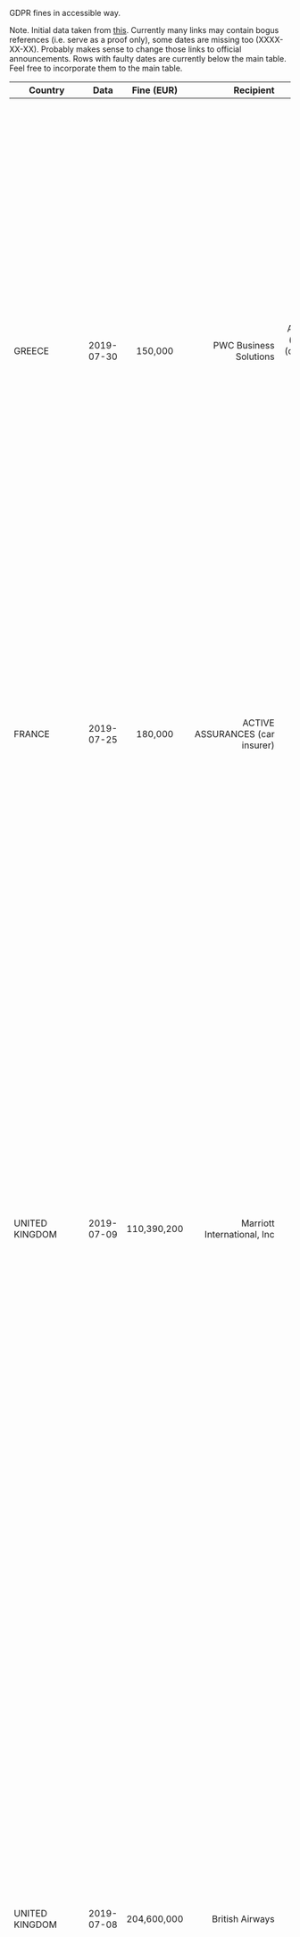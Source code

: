 
GDPR fines in accessible way.

Note. Initial data taken from [this](http://www.enforcementtracker.com). Currently many links may contain bogus references (i.e. serve as a proof only), some dates are missing too (XXXX-XX-XX). Probably makes sense to change those links to official announcements. Rows with faulty dates are currently below the main table. Feel free to incorporate them to the main table.

| Country        | Data           | Fine (EUR) |  Recipient   | Articles | Description | Reference |
| -------------- |:--------------:| :---------:|-------------:| :-------:|:-------:|:-------:|
| GREECE | 2019-07-30 | 150,000 | PWC Business Solutions | Article 5(1)(a) (b) and (c), 13 (1) c, 14 (1) c GDPR | The processing of employee personal data was based on consent. The HDPA found that consent as legal basis was inappropriate, as the processing of personal data was intended to carry out acts directly linked to the performance of employment contracts, compliance with a legal obligation to which the controller is subject and the smooth and effective operation of the company, as its legitimate interest. In addition, the company gave employees the false impression that it was processing their personal data under the legal basis of consent, while in reality it was processing their data under a different legal basis. This was in violation of the principle of transparency and thus in breach of the obligation to provide information under Articles 13(1)(c) and 14(1)(c) of the GDPR. | [link]https://www.dpa.gr/pls/portal/docs/PAGE/APDPX/ENGLISH_INDEX/NEWS/FILES/PRESS%20RELEASE%2030%20JULY_EN.DOC1) |
| FRANCE | 2019-07-25 | 180,000 | ACTIVE ASSURANCES (car insurer) | Art. 32 GDPR | Large amount of customer accounts, clients' documents (including copies of driver's licences, vehicle registration, bank statements and documents to determine whether a person had been the subject of a licence withdrawal) and data were easily accesible online. The CNIL, between others, critizised the password management (unauthorized access was possible without any authentication). | [link](https://www.legifrance.gouv.fr/affichCnil.do?id=CNILTEXT000038810992) |
| UNITED KINGDOM | 2019-07-09 | 110,390,200 | Marriott International, Inc | Art. 32 GDPR | Please note: This fine is not final but will be decided on when the company and other involved supervisory authorities of other member states have made their representations. The ICO issued a notice of its intention to fine Marriott International Inc which relates to a cyber incident which was notified to the ICO by Marriott in November 2018.GDPR infringements are likely to involve a breach of Art. 32 GDPR. A variety of personal data contained in approximately 339 million guest records globally were exposed by the incident, of which around 30 million related to residents of 31 countries in the European Economic Area (EEA). Seven million related to UK residents. It is believed the vulnerability began when the systems of the Starwood hotels group were compromised in 2014. Marriott subsequently acquired Starwood in 2016, but the exposure of customer information was not discovered until 2018. The ICO’s investigation found that Marriott failed to undertake sufficient due diligence when it bought Starwood and should also have done more to secure its systems. | [link](https://ico.org.uk/about-the-ico/news-and-events/news-and-blogs/2019/07/statement-intention-to-fine-marriott-international-inc-more-than-99-million-under-gdpr-for-data-breach/) |
| UNITED KINGDOM | 2019-07-08 | 204,600,000 | British Airways | Art. 32 GDPR | Please note: This fine is not final but will be decided on when the company and other involved supervisory authorities of other member states have made their representations. The ICO issued a notice of its intention to fine British Airways £183.39M for GDPR infringements which likely involve a breach of Art. 32 GDPR. The proposed fine relates to a cyber incident notified to the ICO by British Airways in September 2018. This incident in part involved user traffic to the British Airways website being diverted to a fraudulent site. Through this false site, customer details were harvested by the attackers. Personal data of approximately 500,000 customers were compromised in this incident, which is believed to have begun in June 2018. The ICO’s investigation has found that a variety of information was compromised by poor security arrangements at the company, including log in, payment card, and travel booking details as well name and address information. | [link](https://ico.org.uk/about-the-ico/news-and-events/news-and-blogs/2019/07/ico-announces-intention-to-fine-british-airways/) |
| ROMANIA | 2019-07-05 | 3,000 | LEGAL COMPANY & TAX HUB SRL | Art. 32 (1) and (2) GDPR | The fine was imposed because adequate technical and organizational measures to ensure a level of security appropriate to the risk of processing were not implemented. This has led to unauthorized disclosure and unauthorized access to the personal data of people who have made transactions received by the avocatoo.ro website (name, surname, mailing address, email, phone, job, details of transactions made), due to publicly accessible documents between 10th of December 2018 and 1st of February 2019. The National Supervisory Authority applied the sanction following a notification dated 12th of October 2018 indicating that a set of files regarding the details of the transactions received by the avocatoo.ro website which contained the name, surname, address correspondence, email, telephone, job and details of transactions made, was publicly accessible through two links. | [link](https://www.dataprotection.ro/?page=2019%20A%20treia%20amenda%20in%20aplicarea%20RGPD&lang=ro) |
| ROMANIA | 2019-07-02 | 15,056 | WORLD TRADE CENTER BUCHAREST SA | Art. 32 GDPR | The breach of data security was that a printed paper list used to check breakfast customers and containing personal data of 46 clients who stayed at the hotel's WORLD TRADE CENTER BUCHAREST SA was photographed by unauthorized people outside the company, which led to the disclosure of the personal data of some clients through online publication. The operator of WORLD TRADE CENTER BUCHAREST SA has been sanctioned because it has not taken steps to ensure that data is not disclosed to unauthorized parties. | [link](https://www.dataprotection.ro/index.jsp?page=O_noua_amenda_GDPR&lang=ro) |
| ROMANIA | 2019-06-27 | 130,000 | UNICREDIT BANK SA | Art. 25 (1) and Art. 5 (1) c) GDPR | The fine was issued as a result of the failure to implement appropriate technical and organisational measures (related to (1) the determination of the processing means/operations, and (2) the integration the necessary safeguards) resulting in the online-disclosure of IDs and addresses (interla/external transactions) of 337,042 data subjects to their respective beneficiary (between 25.05.2018 -10.12.2018). | [link](https://www.dataprotection.ro/?page=Comunicat_Amenda_Unicredit&lang=ro) |
| THE NETHERLANDS | 2019-06-18 | 460,000 | Haga Hospital | Art. 32 GDPR | The Haga Hospital does not have a proper internal security of patient records in place. This is the conclusion of an investigation by the Dutch Data Protection Authority. This investigation followed when it appeared that dozens of hospital staff had unnecessarily checked the medical records of a well-known Dutch person. To force the hospital to improve the security of patient records, the AP simultaneously imposes an order subject to a penalty. If the Haga Hospital has not improved security before 2nd of October 2019, the hospital must pay 100,000 EUR every two weeks, with a maximum of 300,000 EUR. The Haga Hospital has meanwhile indicated to take measures. | [link](https://autoriteitpersoonsgegevens.nl/nl/nieuws/haga-beboet-voor-onvoldoende-interne-beveiliging-pati%C3%ABntendossiers) |
| FRANCE | 2019-06-13 | 20,000 | Employer UNIONTRAD COMPANY | Art. 5 (1) c) GDPR, Art. 12 GDPR, Art. 13 GDPR, Art. 32 GDPR | Between 2013 and 2017, the CNIL received complaints from several employees of the company who were filmed at their workstation. On two occasions, it alerted the company to the rules to be observed when installing cameras in the workplace, in particular, that employees should not be filmed continuously and that information about the data processing has to be provided. In the absence of satisfactory measures at the end of the deadline set in the formal notice, the CNIL carried out a second audit in October 2018 which confirmed that the employer was still breaching data protection laws when recording employees with CCTV. When determening the amount of the fine, the CNLIN took into account the size (9 employees) and the financial situation of the company, which presented a negative net result in 2017 (turnover of 885,739 EUR in 2017 and a negative net result of 110,844 EUR), to retain a dissuasive but proportionate administrative fine. | [link](https://www.legifrance.gouv.fr/affichCnil.do?oldAction=rechExpCnil&id=CNILTEXT000038629823&fastReqId=946473298&fastPos=1) |
| DENMARK | 2019-06-03 | 200,850 | IDdesign A / S | Art. 5 (1) e) and (2) GDPR | The fine was imposed as a result of an inspection carried out in autumn of 2018. IDdesign had processed personal data of approximately 385,000 customers for a longer period than necessary for the purposes for which they were processed. Additionally, the company had not established and documented deadlines for deletion of personal data in their new CRM system. The deadlines set for the old system were not deleted after the deadline for the information had been reached. Also, the controller had not adequately documented its personal data deletion procedures. Please note: Since Danish law does not provide for administrative fines as in the GDPR (unless it is an uncomplicated case and the accused person consented), fines will be imposed by courts. | [link](https://www.datatilsynet.dk/tilsyn-og-afgoerelser/afgoerelser/2019/jun/tilsyn-med-iddesigns-behandling-af-personoplysninger/) |
| FRANCE | 2019-05-28 | 400,000 | SERGIC, a company specialized in real estate development, purchase, sale, rental and property management | Art. 32 and 5 (1) e) GDPR | The CNIL based the penalty on two grounds: Lack of basic security measures and excessive data storage. As to the first, sensitive user documents uploaded by rental candidates (including ID cards, health cards, tax notices, certificates issued by the family allowance fund, divorce judgments, account statements) were accessible online without any authentication procedure in place. Although the vulnerability was known to the company since March 2018, it was not finally resolved until September 2018. In addition, the company stored the documentation provided by candidates for longer than necessary. The CNIL took into account i.a. the seriousness of the breach (lack of due care in addressing vulnerability and the fact that the documents revealed very intimate aspects of users' lives), the size of the company and its financial standing. | [link](https://www.legifrance.gouv.fr/affichCnil.do?oldAction=rechExpCnil&id=CNILTEXT000038552658&fastReqId=119744754&fastPos=1) |
| BELGIUM | 2019-05-28 | 2,000 | Mayor | Art. 5 (1) b) GDPR, Art. 6 GDPR | The administrative fine was imposed for the misuse of personal data by a mayor for campaign purposes. | [link](https://www.autoriteprotectiondonnees.be/news/lautorite-de-protection-des-donnees-prononce-une-sanction-dans-le-cadre-dune-campagne) |
| HUNGARY | 2019-05-23 | 92,146 | Organizer of SZIGET festival and VOLT festival | Art. 6 GDPR, Art. 5 (1) b) GDPR, Art. 13 GDPR | The NAIH found that there were inappropriate legal bases is use and that the controller did not comply with the principle of purpose limitation. Also, information on the data processing was not fully provided to data subjects. | [link](http://www.naih.hu/files/NAIH-2019-55_hatarozat.pdf) |
| LITHUANIA | 2019-05-16 | 61,500 | Payment service provider UAB MisterTango | Art. 5 GDPR, Art. 32 GDPR, Art. 33 GDPR | During an inspection, the Lithuanian Data Protection Supervisory Authority found that the controller processed more data than necessary to achieve the purposes for which he was a controller. In addition, it became known that from 09 - 10 July 2018 payment data were publicly available on the internet due to inadequate technical and organisational measures. 9,000 payments with 12 banks from different countries were affected. According to the supervisory authority, a data breach notification pursuant to Art. 33 DSGVO would have been necessary. The controller did not report the Data Breach. | [link](https://www.ada.lt/go.php/lit/Imones-atsakomybes-neisvengs--lietuvoje-skirta-zenkli-bauda-uz-bendrojo-duomenu-apsaugos-reglamento-pazeidimus-/1) |
| CZECH REPUBLIC | 2019-05-13 | 3,105 | Unknown | Art. 5 (1) a) and b) GDPR, Art. 32 (1) GDPR |  | [link](https://www.uoou.cz/assets/File.ashx?id_org=200144&id_dokumenty=34471) |
| GERMANY | 2019-05-09 | 1,400 | Police Officer | Art. 6 GDPR | The police officer, using his official user ID but without reference to official duties, queried the owner data concerning the license plate of a person who he did not know well via the Central Traffic Information System (ZEVIS) of the Federal Motor Transport Authority. Using the personal data obtained in this way, he then carried out a so-called SARS enquiry with the Federal Network Agency, in which he asked not only for the personal data of the injured parties but also for the home and mobile phone numbers stored there. Using the mobile phone number obtained in this way, the police officer contacted the injured party by telephone - without any official reason or consent given by the injured party. Through the ZEVIS and SARS enquiry for private purposes and the use of the mobile phone number obtained in this way for private contact, the police officer has processed personal data outside the scope of the law on his own authority. This infringement is not attributable to the police officer's department, since he did not commit the act in the exercise of his official duties, but exclusively for private purposes. The prohibition of punishment under § 28 LDSG, according to which the sanctions of the DSGVO cannot be imposed on public bodies, does not apply in the present case, since it was neither a case of misconduct attributable to the authority nor is the person concerned to be classified as a separate public body within the meaning of § 2 (1) or (2) LDSG in the case of the acts in question. | [link](https://www.baden-wuerttemberg.datenschutz.de/lfdi-baden-wuerttemberg-verhaengt-erstes-bussgeld-gegen-polizeibeamten/) |
| CZECH REPUBLIC | 2019-05-06 | 194 | Unknown | Art. 15 GDPR | Information was not provided. | [link](https://www.uoou.cz/assets/File.ashx?id_org=200144&id_dokumenty=34472) |
| POLAND | 2019-04-25 | 12,950 | Sports association | Art. 6 GDPR | One sports association published personal data referring to judges who were granted judicial licenses online. However, not only their names were provided, but also their exact addresses and PESEL numbers. Meanwhile, there is no legal basis for such a wide range of data on judges to be available on the Internet. By making them public, the administrator posed a potential risk of their unauthorized use, e.g. to impersonate them for the purpose of borrowing or other obligations. Although the association itself noticed its own error, as evidenced by the notification of a personal data protection breach to the President of the PDPA, the fact that attempts to remove it were ineffective determined the imposition of a penalty. When determining the amount of the fine (PLN 55,750.50), the President of UODO also took into account, among others, the duration of the infringement and the fact that it concerned a large group of persons (585 judges). It concluded that although the infringement was finally removed, it was of a serious nature.However, when imposing a penalty, the President of the Office of Competition and Consumer Protection also took into account mitigating circumstances, such as good cooperation between the controller and the supervisory authority or lack of evidence that damage had been caused to the persons whose data had been disclosed. | [link](https://uodo.gov.pl/pl/138/990) |
| HUNGARY | 2019-04-17 | 9,400 | Unknown | Art. 5 (1) a) GDPR, Art. 6 GDPR | A data controller used a, in the point of view of NAIH, wrong legal basis for processing of personal data (Art. 6.1.b) for the assignment of claims. | [link](http://www.naih.hu/files/NAIH-2019-167-hatarozat.pdf) |
| ITALY | 2019-04-17 | 50,000 | Italian political party Movimento 5 Stelle | Art. 32 GDPR | A number of websites affiliated to the Italian political party Movimento 5 Stelle are run, by means of a data processor, through the platform named Rousseau. The platform had suffered a data breach during the summer 2017 that led the Italian data protection authority, the Garante, to require the implementation of a number of security measures, in addition to the obligation to update the privacy information notice in order to give additional transparency to the data processing activities performed.While the update of the privacy information notice was timely completed, the Italian data protection authority, raised its concerns as to the lack of implementation on the Rousseau platform of some of GDPR related security measures. It is worth it to mention that the proceeding initiated before May 2018, but the Italian data protection authority issued a fine under the GDPR since the Rousseau platform had not adopted security measures required by means of an order issued after the 25th of May 2018. Interestingly, the fine was not issued against the Movimento 5 Stelle that is the data controller of the platform, but against the Rousseau association that is the data processor. | [link](https://www.garanteprivacy.it/web/guest/home/docweb/-/docweb-display/docweb/9101974) |
| BULGARIA | 2019-04-08 | 510 | Medical centers | Art. 5 (1) a) GDPR; Art. 9 (1) and Art. 9 (2) GDPR; Art. 6 (1) GDPR. | The sanction of 510 EUR was imposed on each medical center for unlawful processing of the personal data of data subject G.B. by a medical centre for the purpose of changing his GP. The medical centre used a software to generate a registration form for change of GP which was submitted to the Regional Health Insurance Fund and then to another medical centre, which subsequently also unlawfully processed the personal data of G.B. | [link](https://www.cpdp.bg/?p=element_view&aid=2192) |
| HUNGARY | 2019-04-05 | 1,900 | Unknown | Art. 15 GDPR | The data controller did not fulfil the data subject's access request. | [link](http://www.naih.hu/files/NAIH_2019_133_hatarozat.pdf) |
| HUNGARY | 2019-04-05 | 34,375 | Hugarian political party | Art. 33 (1) GDPR, Art. 33 (5) GDPR, Art. 34 (1) GDPR | NAIH imposed a fine of HUF 11,000,000 (EUR 34,375) on an undisclosed Hungarian political party for failing to notify the NAIH and relevant individuals about a data breach, and failing to document the breach according to GDPR Article 33.5. As mandated by law, the fine was based on 4% of the party's annual turnover and 2.65 % of its anticipated turnover for the coming year. The breach was the result of a cyber attack by an anonymous hacker who accessed and disclosed information on the vulnerability of the organisation’s system – a database of more than 6,000 individuals – and the command used for the attack. The system was vulnerable to attack because of a redirection problem with the organisation's webpage. After the attacker published the command, even people with low IT knowledge were able to retrieve information from the database. | [link](http://www.cms-lawnow.com/ealerts/2019/04/hungarian-data-authority-investigates-two-cases-of-privacy-breaches?cc_lang=en) |
| BULGARIA | 2019-03-26 | 5,100 | A.P. EOOD | Art. 5 (1) a) GDPR, Art. 6 GDPR | The sanction was imposed on personal data administrator A.P. EOOD for unlawful processing of personal data. The personal data of data subject D.D. was used by A.P. EOOD for preparing an Employment Contract, while he was in prison. | [link](https://www.cpdp.bg/?p=element_view&aid=2191) |
| POLAND | 2019-03-26 | 219,538 | Private company working with data from publicly available sources | Art. 14 GDPR | The fine concerned the proceedings related to the activity of a company which processed the data subjects’ data obtained from publicly available sources, inter alia from the Central Electronic Register and Information on Economic Activity, and processed the data for commercial purposes. The authority verified incompliance with the information obligation in relation to natural persons conducting business activity – entrepreneurs who are currently conducting such activity or have suspended it, as well as entrepreneurs who conducted such activity in the past. The controller fulfilled the information obligation by providing the information required under Art. 14 (1) – (3) of the GDPR only in relation to the persons whose e-mail addresses it had at its disposal. In case of the remaining persons the controller failed to comply with the information obligation – as it explained in the course of the proceedings – due to high operational costs. Therefore, it presented the information clause only on its website. According to the UODO this is not sufficient. | [link](https://uodo.gov.pl/en/553/1009) |
| CZECH REPUBLIC | 2019-03-21 | 9,704 | Unknown | Art. 5 (1) c) and e) GDPR | Data was not only processed if adequate, relevant and limited to what is necessary in relation to the purposes for which they are processed ("data minimisation") and not only kept in a form which permits identification of data subjects for no longer than is necessary for the purposes for which the personal data are processed ("storage limitation"). | [link](https://www.uoou.cz/assets/File.ashx?id_org=200144&id_dokumenty=34470) |
| HUNGARY | 2019-03-04 | 3,200 | Unnamed financial institution | Art. 5 (1) b) and c) GDPR, Art. 13 (3) GDPR, Art. 17 (1) GDPR, Art. 6 (4) GDRP | The fine was imposed in relation to a data subject's request for data correction and erasure. NAIH levied a fine against an unnamed financial institution for unlawfully rejecting a customer’s request to have his phone number erased after arguing that it was in the company's legitimate interest to process this data in order to enforce a debt claim against the customer. In its decision, the NAIH emphasised that the customer’s phone number is not necessary for the purpose of debt collection because the creditor can also communicate with the debtor by post. Consequently, keeping the phone number of the debtor was against the principles of data minimisation and purpose limitation. As per the law, the assessed fine was based on 0.025% of the company's annual net revenue. | [link](https://www.naih.hu/files/NAIH-2019-2526-2-H-hatarozat.pdf) |
| HUNGARY | 2019-02-28 | 3,200 | Mayor's Office of the city of Kecdkemét | Art. 5 (1) a) GDPR, Art. 6 GDPR | The fine was imposed on the Mayor’s Office of the city of Kecskemét for unlawful disclosure of the personal information of a whistleblower.NAIH imposed the fine after an employee of an organisation that it supervised reported a public interest complaint directly to it against his employer. After the organisation learned of the complaint, it requested details in order to investigate, and the local government accidentally revealed the complainant's name. The NAIH considered it an aggravating factor that as a result of the data breach, the organisation fired the person who made the report. | [link](https://www.naih.hu/files/NAIH-2019-596-hatarozat.pdf) |
| CZECH REPUBLIC | 2019-02-28 | 582 | Unknown | Art. 5 (1) f) GDPR | Data was not processed in a manner that ensures appropriate security of the personal data, including protection against unauthorised or unlawful processing and against accidental loss, destruction or damage, using appropriate technical or organisational measures ('integrity and confidentiality'). | [link](https://www.uoou.cz/assets/File.ashx?id_org=200144&id_dokumenty=34466) |
| CZECH REPUBLIC | 2019-02-26 | 776 | Unknown | Art. 15 GDPR | Information was not provided. | [link](https://www.uoou.cz/assets/File.ashx?id_org=200144&id_dokumenty=34469) |
| BULGARIA | 2019-02-26 | 27,100 | Telecommunication service provider | Art. 6 GDPR, Art. 5 (1) a) GDPR | Repeated registration of prepaid services without the knowledge and consent of the data subject Employees of the telecommunications provider have used personal data and registered the complainant with the company's prepaid service. The data subject had not signed the application and had not consented to the processing of his personal data for the stated purpose. There was also no other legal basis applicable. The signature of the application and the complainant own genuine application were not identical and the persons personal identification number was indicated, but the identity card number was not the complainants one. | [link](https://www.cpdp.bg/?p=element_view&aid=2180) |
| BULGARIA | 2019-02-22 | 500 | Employer | Art 5 (1) b) c) GDPR, Art. 12 GDPR, Art. 15 (1) (GDPR), Art. 15 (1) a), b), c), g) GDPR, Art. 15 (3) GDPR | An employee sent a request to his employer for access to personal data concerning him. The request was not answered in time and not in a complete way. | [link](https://www.cpdp.bg/?p=element_view&aid=2177) |
| HUNGARY | 2019-02-20 | 1,560 | Debt collector | Art. 5 (1) a) and c) GDPR - principles of transparency and data minimisation | A data subject requested information about and erasure of the data processed, which the debt collector refused stating that it could not identify the subject. For identification purposes he requested place of birth, mother’s maiden name and further details from the data subject. After the controller succeeded to identify the data subjects he refused to comply with the deletion request, arguing he is legally obliged to retain backup copies according to the Accountancy Act and internal policies. Since he did not properly inform about these policies, the NAIH held the controller breached the principle of transparency. The fine constitutes 0.0025% of the annual profit of the controller. | [link](http://www.cms-lawnow.com/ealerts/2019/03/hungary-fines-two-companies-for-gdpr-infringement?cc_lang=en) |
| MALTA | 2019-02-18 | 5,000 | Lands Authority | Art. 5 GDPR, Art. 32 GDPR | As a result of the lack of appropriate security measures on the Lands Authority website, over 10 gigabytes of personal data became easily accessible to the public via a simple google search. The majority of the leaked data contained highly-sensitive information and correspondence between individuals and the Authority itself. The Lands Authority chose not to appeal. In Malta, in the case of a breach by a public authority or body, the Data Protection Commissioner may impose an administrative fine of up to €25,000 for each violation and may additionally impose a daily fine of €25 for each day such violation persists. | [link](https://www.gvzh.com.mt/malta-news/idpc-fines-lands-authority-data-breach/) |
| HUNGARY | 2019-02-08 | 1,560 | Bank | Art. 5 (1) d) GDPR - principle of accuracy | A bank mistakenly sent SMS messages about a subject's credit card debt to the telephone number of another person. After receiving an incorrect telephone number from the client at the time of contracting, the bank did not comply with the data subject's request to erase the data and continued to send SMS message to the incorrect telephone number. The fine represents 0.0016% of the annual profit of the bank. | [link](http://www.cms-lawnow.com/ealerts/2019/03/hungary-fines-two-companies-for-gdpr-infringement?cc_lang=en) |
| GERMANY | 2019-02-05 | 2,000 | Private person | Art. 6 GDPR, Art. 5 GDPR | The fine was impossed against a private person who sent several e-mails between July and September 2018, in which he used personal e-mail addresses visible to all recipients, from which each recipient could read countless other recipients. The man was accused of ten offences between mid-July and the end of July 2018. According to the authority's letter, between 131 and 153 personal mail addresses were identifiable in his mailing list. | [link](https://www.mz-web.de/merseburg/hunderte-adressen-im-verteiler-merseburger-muss-fuer-wut-mails-ueber-2-000-euro-zahlen-32033308) |
| CZECH REPUBLIC | 2019-02-04 | 1,165 | Credit brokerage | Art. 5 (1) f) GDPR | Data was not processed in a manner that ensures appropriate security of the personal data, including protection against unauthorised or unlawful processing and against accidental loss, destruction or damage, using appropriate technical or organisational measures ('integrity and confidentiality'). | [link](https://www.uoou.cz/assets/File.ashx?id_org=200144&id_dokumenty=34467) |
| CZECH REPUBLIC | 2019-02-04 | 1,165 | Car renting company | Art. 5 (1) a) GDPR | A person who rented a car found out that the car was tracked via GPS by the renting company even though there was no information provided on the fact that the car is being tracked. The Czech Data Protection Authority found that there was no information provided in terms of Art. 13 GDPR and that Art. 6 (1) f) GDPR could not be the legal basis under the concrete circumstances. Due to that the UOOU found that there was a violation of Art. 5 (1) a) GDPR for which it imposed the fine. | [link](https://www.uoou.cz/assets/File.ashx?id_org=200144&id_dokumenty=34465) |
| FRANCE | 2019-01-21 | 50,000,000 | Google Inc. | Art. 13 GDPR, Art. 14 GDPR, Art. 6 GDPR, Art. 4 nr. 11 GDPR, Art. 5 GDPR | The fine was imposed on the basis of complaints from the Austrian organisation "None Of Your Business" and the French NGO "La Quadrature du Net". The complaints were filed on 25th and 28th of May 2018 - immediately after the DSGVO became applicable. The complaints concerned the creation of a Google account during the configuration of a mobile phone using the Android operating system. The CNIL imposed a fine of 50 million euros for lack of transparency (Art. 5 GDPR), insufficient information (Art. 13 / 14 GDPR) and lack of legal basis (Art. 6 GDPR). The obtained consents had not been given "specific" and not "unambigous" (Art. 4 nr. 11 GDPR). | [link](https://www.cnil.fr/en/cnils-restricted-committee-imposes-financial-penalty-50-million-euros-against-google-llc) |
| BULGARIA | 2019-01-17 | 500 | Bank | Art.6 GDPR, Art. 5 (1) a) GDPR | A bank gained personal data concernign a student wihtout a legal basis. | [link](https://www.cpdp.bg/?p=element&aid=1195) |
| CZECH REPUBLIC | 2019-01-10 | 388 | Employer | Art. 6 GDPR | A former employee of a company requested the deletion of information relating to him/her which was published on the Facebook website of the employer and which was still available long after the termination of the employment relationship. The fine was imposed because the employer did not delete the information relating to the former employee. | [link](https://www.uoou.cz/assets/File.ashx?id_org=200144&id_dokumenty=34464) |
| AUSTRIA | 2018-12-20 | 2,200 | Private person | Art. 5 (1) a) and c GDPR, Art. 6 (1) GDPR, Art. 13 GDPR | The fine was imposed against a private person who was using CCTV at his home. The video surveillance covered areas which are intended for the general use of the residents of the multi-party residential complex, namely: parking lots, sidewalks, courtyard, garden and access areas to the residential complex; in addition, the video surveillance covered garden areas of an adjacent property. The video surveillance subject of the proceedings is therefore not limited to areas which are under the exclusive power of control of the controller. Video surveillance is therefore not proportionate to the purpose and not limited to what is necessary. The video surveillance records the hallway of the house and films residents entering and leaving the surrounding apartments, thereby intervening in their highly personal areas of life without the consent to record their image data. The video surveillance was not properly indicated. | [link](https://www.ris.bka.gv.at/Dokument.wxe?ResultFunctionToken=521e85cf-8d59-4b5c-a330-e36cf9444631&Abfrage=Dsk&Entscheidungsart=Undefined&Organ=Undefined&SucheNachRechtssatz=True&SucheNachText=True&GZ=&VonDatum=25.05.2018&BisDatum=31.12.2099&Norm=&ImRisSeitVonDatum=&ImRisSeitBisDatum=&ImRisSeit=Undefined&ResultPageSize=100&Suchworte=&Dokumentnummer=DSBT_20181220_DSB_D550_037_0003_DSB_2018_00) |
| HUNGARY | 2018-12-18 | 3,200 | Unknown | Art. 12 (4) GDPR, Art. 15 GDPR, Art. 18 (1) c) GDPR, Art. 13 GDPR | The fine was imposed for (i) not providing a data subject with CCTV recordings, (ii) not retaining recordings for further use by the data subject, and (iii) not informing the data subject about his right to lodge a complaint to the supervisory authority. | [link](https://www.naih.hu/files/NAIH-2018-5559-H-hatarozat.pdf) |
| GERMANY | 2018-12-17 | 5,000 | Kolibri Image Regina und Dirk Maass GbR | Art. 28 (3) GDPR | Please note: According to our information this fine has been withdrawn in the meantime. Kolibri Image had send a request to the Data Protection Authority of Hessen asking how to deal with a service provider who does not want to sign a processing agreement. After not answering Kolibri Image in more detail, the case was forwarded to the locally responsible Data Protection Authority of Hamburg. This Auhtority then fined Kolibri Image as controller for not having a processing agreement with the service provider. Kolibri Image has stated that they will challenge the decision in front of court since they are of the opinion that the service provider does not act as a processor. | [link](https://www.heise.de/newsticker/meldung/DSGVO-5000-Euro-Bussgeld-fuer-fehlenden-Auftragsverarbeitungsvertrag-4282737.html) |
| AUSTRIA | 2018-12-09 | 4,800 | Betting place | Art. 13 GDPR | Video surveillance was not sufficiently marked and a large part of the sidewalk of the facility was recorded. Surveillance of the public space in this way, i.e. on a large scale by private individuals, is not permitted. | [link](https://www.dsb.gv.at/documents/22758/116802/Straferkenntnis+DSB-D550.038+0003-DSB+2018.pdf/fb0bb313-8651-44ac-a713-c286d83e3f19) |
| GERMANY | 2018-11-21 | 20,000 | Knuddels.de | Art. 32 (1) a) GDPR | After a hacker attack in July personal data of approx. 330.000 users, including passwords and email addresses had been revealed. | [link](https://www.baden-wuerttemberg.datenschutz.de/lfdi-baden-wuerttemberg-verhaengt-sein-erstes-bussgeld-in-deutschland-nach-der-ds-gvo/) |
| CZECH REPUBLIC | 2018-10-25 | 388 | Unknown | Art. 15 GDPR | Information was not provided. | [link](https://www.uoou.cz/assets/File.ashx?id_org=200144&id_dokumenty=34468) |
| PORTUGAL | 2018-07-17 | 400,000 | Hospital | Art. 5 (1) f) GDPR, Art. 32 GDPR | Investigation revealed that the hospital’s staff, psychologists, dietitians and other professionals had access to patient data through false profiles. The profile management system appeared deficient – the hospital had 985 registered doctor profiles while only having 296 doctors. Moreover, doctors had unrestricted access to all patient files, regardless of the doctor’s specialty. | [link](https://www.cnpd.pt/index.asp) |
| BULGARIA | 2018-04-12 | 500 | Bank | Art. 5 (1) b) GDPR, Art. 6 GDPR | A fine of 1000 BGN (or roughly 500 EUR) was imposed on a bank for calling a client for the unresolved bills of his neighbor. This provoked the client to evoke his right to be forgotten. After not receiving any answer from the bank he filed another motion, for which the bank did take action in the statutory period. Nonetheless, the client filed a complaint to KZLD. The infringement for which the bank was fined was for the processing of the client’s personal data was not linked to his consumer credit agreement. Since the purpose for which the data were processed was different from that communicated at the time of conclusion of the contract, the bank had, in the point of view of KZLD, to request additional consent from its client. | [link](https://gdprtoolkit.eu/first-gdpr-fine-in-bulgaria/) |


GDPR fines in accessible way.



| SPAIN | XXXX-XX-XX | 60,000 | ENDESA (energy supplyer) | Art. 5 (1) f) GDPR | The complainant's bank account was charged by ENDESA, the beneficiary of which was a third party, who had been convicted under criminal law and imposed with a two-year restraining order regarding the claimant, her domicile and work. Instead amending the contract details as requested by the claimant ENDESA deleted her data erroneously and fillid in the data of the third party. The AEPD found the disclosure of the claimant's data to the third party was a severe violation of the principle of confidentiality. | [link](https://www.aepd.es/resoluciones/PS-00074-2019_ORI.pdf) |
| SPAIN | XXXX-XX-XX | 27,000 | VODAFONE ESPANA, S.A.U. | Art. 5 (1) d GDPR | Although the complainant (a former Vodafone customer) had requested Vodafone to delete his data in 2015 and this request had been confirmed by the company, he received more than 200 SMS from the company from 2018 onwards. Following Vodafone's statement, this happened because the complainant's mobile phone number was erroneously used for testing purposes and accidentally appeared in various customer files belonging to other customers than the complainant. Since the company agreed to both payment and admission of responsibility the fine was reduced in accordance with Spanish administrative law to EUR 27k. | [link](https://www.aepd.es/resoluciones/PS-00411-2018_ORI.pdf) |
| SPAIN | XXXX-XX-XX | 60,000 | Debt collecting agancy (GESTIÓN DE COBROS, YO COBRO SL) | Art. 5 (1) f GDPR | After the claimant did alledgedly not pay back a microcredit to an online credit agany, the claim was assigned to the debt collecting agancy. Subsequently, the latter startet sending emails not only to email addresses provided by the claimant but also to an institutional email address of his workplace accessible by any co-worker which was never provided by the claimant. | [link](https://www.aepd.es/resoluciones/PS-00121-2019_ORI.pdf) |
| SPAIN | XXXX-XX-XX | 250,000 | Professional Football League (LaLiga) | Art. 5 (1) a), 7 (3) GDPR | The national Football League (LaLiga) was fined for offering an app which once per minute accessed the microphone of users' mobile phones in order to detect pubs screening football matches without paying a fee. In the opinion of the AEPD LaLiga did not adequately inform the users of the app about this practice. Furthermore, the app did not meet the requirements for withdrawal of consent. | [link](https://www.eldiario.es/tecnologia/Agencia-Proteccion-Datos-Liga-microfono_0_908859408.html#click=https://t.co/RI3qZzucaB) |
| SPAIN | XXXX-XX-XX | 5,000 | VODAFONE ESPANA, S.A.U. | Art. 5 (1) d) GDPR | The spanish telecommunications and informations agancy (SETSI) decided Vodafone had to reimburse a customer for costs he was wrongfully charged for. Nevertheless, Vodafone reported personal data of this respective customer to a solvency registry (BADEXCUG). The AEPD found this behaviour violated the principle of accuracy. | [link](https://www.aepd.es/resoluciones/PS-00331-2018_ORI.pdf) |
| NORWAY | XXXX-XX-XX | 170,000 | Bergen Municipality | Art. 5 (1) f) GDPR, Art. 32 GDPR | The incident relates to computer files with usernames and passwords to over 35000 user accounts in the municipality’s computer system. The user accounts related to both pupils in the municipality’s primary schools, and to the employees of the same schools. Due to insufficient security measures, these files have been unprotected and openly accessible. The lack of security measures in the system made it possible for anyone to log in to the school’s various information systems, and thereby to access various categories of personal data relating to the pupils and employees of the schools. The fact that the security breach encompasses personal data to over 35 000 individuals, and that the majority of these are children, were considered to be aggravating factors. The municipality had also been warned several times, both by the authority and an internal whistleblower, that the data security was inadequate. | [link](https://www.datatilsynet.no/en/about-privacy/reports-on-specific-subjects/administrative-fine-of-170.000--imposed-on-bergen-municipality/) |
| GERMANY | XXXX-XX-XX | 50,000 | N26 | Art. 6 GDPR | The fine was imposed against against a bank (according to a newspaper N26) that had processed "personal data of all former customers" without permission.The Bank has acknowledged that it had retained data relating to former customers in order to maintain a blacklist, a kind of warning file, so that it would not make a new account available to these persons. The bank initially justified this by stating that it was obliged under the German Banking Act to take security measures against customers suspected of money laundering. The Berlin supervisory authority judged this to be illegal. The authority argues that in order to prevent a new bank account from being opened, only those affected may be included in a comparison file who are actually suspected of money laundering or for whom there are other valid reasons for refusing a new bank account. The authority told a newspaper that the fine proceedings initiated against the bank had "not yet been legally concluded". | [link](https://www.zaftda.de/tb-bundeslaender/berlin/695-tb-lfd-berlin-2018-ohne-drs-nr-vom-28-03-2019/file) |
| GERMANY | XXXX-XX-XX | 500 | Unknown | Unknown | Unknown | [link](https://www.pingdigital.de/blog/2019/03/29/implodierende-aufsichtsbehoerden/1626) |
| GERMANY | XXXX-XX-XX | 118 | Unknown | Art. 6 GDPR | Illegal disclosure of personal data relating to a third party. | [link](https://indd.adobe.com/view/d639298c-3165-4e30-85d8-0730de2a3598) |
| GERMANY | XXXX-XX-XX | 20,000 | Unknown | Art. 83 (4) a) GDPR, Art. 33 (1) GDPR, Art. 34 (1) GDPR | Late notification of a data breach and failure to notify the data subjects. | [link](https://datenschutz-hamburg.de/assets/pdf/27._Taetigkeitsbericht_Datenschutz_2018_HmbBfDI.pdf) |
| GERMANY | XXXX-XX-XX | 80,000 | Unknown | Unknown | There is no further information available. This fine should not be mixed up with the one fine dealing with health data and which was also issued by the same authority, since the one dealing with health data was issued under the old German Data Protection Act. The existents of a second fine worth the same amount of money is only known due to a tweet of the Data Protection Commissioner of Baden-Wuerttemberg. | [link](https://twitter.com/lfdi_bw/status/1128555372384522240) |
| DENMARK | XXXX-XX-XX | 160,000 | Taxa 4x35 | Art. 5(1) e) GDPR | The Danish DPA reported the taxi company to the police and recommended a fine (of 1.2M DKK) for non-adherence to the data-minimization principle. While the company deleted the names of its passengers from all its records after two years, the deletion did not include the rest of the ride records (about 8,873,333 taxi trips). Hence, the company continued to hold onto individual's phone numbers.  Please note: Since Danish law does not provide for administrative fines as in the GDPR (unless it is an uncomplicated case and the accused person consented), fines will be imposed by courts. | [link](https://www.datatilsynet.dk/presse-og-nyheder/nyhedsarkiv/2019/mar/datatilsynet-indstiller-taxaselskab-til-boede-paa-1-2-mio-kr/) |
| CYPRUS | XXXX-XX-XX | 10,000 | Newspapaer | Art. 6 GDPR | The publication of the newspaper, both in hard copy and in electronic form, allegedly involved inconvenience, unnecessary and unlawful detention of a citizen, and revealed the names and pictures of the two police investigators involved, as well as the photograph of a third police investigator. The Commissioner considered that the aim could be achieved by referring only to the initials of their name and/or their faces being blurred and/or publishing photographs drawn from a distant distance so that it was impossible to identify the persons, and these actions would not bring any change in the nature of the case. | [link](https://www.agplaw.com/cyprus-gdpr-commissioner-fines-newspaper-and-hospital/) |
| CYPRUS | XXXX-XX-XX | 5,000 | State Hospital | Art. 15 GDPR | A patient complained to the Commissioner that the request for access to her medical file was not satisfied by the hospital because the dossier could not be identified/located by the controller. After investigating the case, an administrative fine of €5,000 was imposed on the hospital. | [link](https://www.agplaw.com/cyprus-gdpr-commissioner-fines-newspaper-and-hospital/) |
| AUSTRIA | XXXX-XX-XX | 300 | Private car owner | Unknown | A Dashcam was unlawfully used. No further information available. | [link](https://www.derstandard.de/story/2000092017999/erst-vier-strafen-wegen-dsgvo-seit-mai) |
| AUSTRIA | XXXX-XX-XX | unknown | Restaurant | Unknown | CCTV was unlawfully used. No further information available. | [link](https://www.derstandard.de/story/2000092017999/erst-vier-strafen-wegen-dsgvo-seit-mai) |
| AUSTRIA | XXXX-XX-XX | 1,800 | Kebab restaurant | Unknown | CCTV was unlawfully used. No further information available. | [link](https://www.derstandard.de/story/2000092017999/erst-vier-strafen-wegen-dsgvo-seit-mai) |
